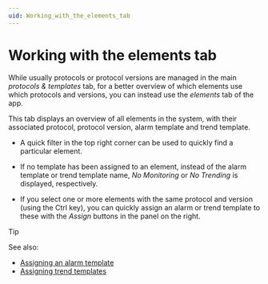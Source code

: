 ```yaml
---
uid: Working_with_the_elements_tab
---
```


# Working with the elements tab

While usually protocols or protocol versions are managed in the main *protocols & templates* tab, for a better overview of which elements use which protocols and versions, you can instead use the *elements* tab of the app.

This tab displays an overview of all elements in the system, with their associated protocol, protocol version, alarm template and trend template.

- A quick filter in the top right corner can be used to quickly find a particular element.

- If no template has been assigned to an element, instead of the alarm template or trend template name, *No Monitoring* or *No Trending* is displayed, respectively.

- If you select one or more elements with the same protocol and version (using the Ctrl key), you can quickly assign an alarm or trend template to these with the *Assign* buttons in the panel on the right.

> [!TIP]
> See also:
>
> - [Assigning an alarm template](xref:Assigning_an_alarm_template)
> - [Assigning trend templates](xref:Assigning_trend_templates)
